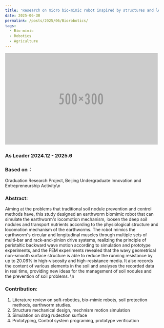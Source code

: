 ```yaml
---
title: 'Research on micro bio-mimic robot inspired by structures and locomotion principles of earthworm'
date: 2025-06-30
permalink: /posts/2025/06/Biorobotics/
tags:
  - Bio-mimic
  - Robotics
  - Agriculture
---
```

<img src='/images/500x300.png'>


### **As Leader**  2024.12 - 2025.6
### **Based on**：
Graduation Research Project, Beijing Undergraduate Innovation and Entrepreneurship Activity\n
### **Abstract**: 
Aiming at the problems that traditional soil nodule prevention and control methods have, this study designed an earthworm biomimic robot that can simulate the earthworm's locomotion mechanism, loosen the deep soil nodules and transport nutrients according to the physiological structure and locomotion mechanism of the earthworms. The robot mimics the earthworm's circular and longitudinal muscles through multiple sets of multi-bar and rack-and-pinion drive systems, realizing the principle of peristaltic backward wave motion according to simulation and prototype experiments, and the FEM experiments revealed that the wavy geometrical non-smooth surface structure is able to reduce the running resistance by up to 20.06% in high-viscosity and high-resistance media. It also records the content of various elements in the soil and analyses the recorded data in real time, providing new ideas for the management of soil nodules and the prevention of soil problems. \n
### **Contribution**:
1) Literature review on soft-robotics, bio-mimic robots, soil protection methods, earthworm studies.
2) Structure mechanical design, mechnism motion simulation
3) Simulation on drag rudection surface
4) Prototyping, Control system programing, prototype verification


